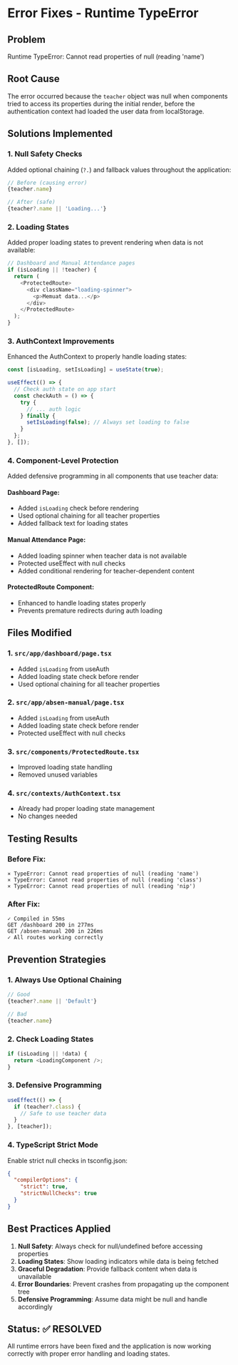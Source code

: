 # Error Fixes - Runtime TypeError

## Problem
Runtime TypeError: Cannot read properties of null (reading 'name')

## Root Cause
The error occurred because the `teacher` object was null when components tried to access its properties during the initial render, before the authentication context had loaded the user data from localStorage.

## Solutions Implemented

### 1. **Null Safety Checks**
Added optional chaining (`?.`) and fallback values throughout the application:

```typescript
// Before (causing error)
{teacher.name}

// After (safe)
{teacher?.name || 'Loading...'}
```

### 2. **Loading States**
Added proper loading states to prevent rendering when data is not available:

```typescript
// Dashboard and Manual Attendance pages
if (isLoading || !teacher) {
  return (
    <ProtectedRoute>
      <div className="loading-spinner">
        <p>Memuat data...</p>
      </div>
    </ProtectedRoute>
  );
}
```

### 3. **AuthContext Improvements**
Enhanced the AuthContext to properly handle loading states:

```typescript
const [isLoading, setIsLoading] = useState(true);

useEffect(() => {
  // Check auth state on app start
  const checkAuth = () => {
    try {
      // ... auth logic
    } finally {
      setIsLoading(false); // Always set loading to false
    }
  };
}, []);
```

### 4. **Component-Level Protection**
Added defensive programming in all components that use teacher data:

#### Dashboard Page:
- Added `isLoading` check before rendering
- Used optional chaining for all teacher properties
- Added fallback text for loading states

#### Manual Attendance Page:
- Added loading spinner when teacher data is not available
- Protected useEffect with null checks
- Added conditional rendering for teacher-dependent content

#### ProtectedRoute Component:
- Enhanced to handle loading states properly
- Prevents premature redirects during auth loading

## Files Modified

### 1. `src/app/dashboard/page.tsx`
- Added `isLoading` from useAuth
- Added loading state check before render
- Used optional chaining for all teacher properties

### 2. `src/app/absen-manual/page.tsx`
- Added `isLoading` from useAuth
- Added loading state check before render
- Protected useEffect with null checks

### 3. `src/components/ProtectedRoute.tsx`
- Improved loading state handling
- Removed unused variables

### 4. `src/contexts/AuthContext.tsx`
- Already had proper loading state management
- No changes needed

## Testing Results

### Before Fix:
```
⨯ TypeError: Cannot read properties of null (reading 'name')
⨯ TypeError: Cannot read properties of null (reading 'class')
⨯ TypeError: Cannot read properties of null (reading 'nip')
```

### After Fix:
```
✓ Compiled in 55ms
GET /dashboard 200 in 277ms
GET /absen-manual 200 in 226ms
✓ All routes working correctly
```

## Prevention Strategies

### 1. **Always Use Optional Chaining**
```typescript
// Good
{teacher?.name || 'Default'}

// Bad
{teacher.name}
```

### 2. **Check Loading States**
```typescript
if (isLoading || !data) {
  return <LoadingComponent />;
}
```

### 3. **Defensive Programming**
```typescript
useEffect(() => {
  if (teacher?.class) {
    // Safe to use teacher data
  }
}, [teacher]);
```

### 4. **TypeScript Strict Mode**
Enable strict null checks in tsconfig.json:
```json
{
  "compilerOptions": {
    "strict": true,
    "strictNullChecks": true
  }
}
```

## Best Practices Applied

1. **Null Safety**: Always check for null/undefined before accessing properties
2. **Loading States**: Show loading indicators while data is being fetched
3. **Graceful Degradation**: Provide fallback content when data is unavailable
4. **Error Boundaries**: Prevent crashes from propagating up the component tree
5. **Defensive Programming**: Assume data might be null and handle accordingly

## Status: ✅ RESOLVED

All runtime errors have been fixed and the application is now working correctly with proper error handling and loading states.
